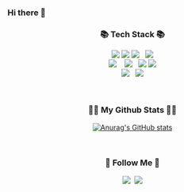 ### Hi there 👋

<h3 align="center">📚 Tech Stack 📚</h3>
<p align="center">
  <img src="https://img.shields.io/badge/이름-색상코드?style=flat-square&logo=이름&logoColor=색상">
  <img src="https://img.shields.io/badge/Adobe XD-FF61F6?style=flat-square&logo=Adobe XD&logoColor=white">
  <img src = "https://img.shields.io/badge/-Adobe XD-FF61F6?style=for-the-badge&logo=Adobe XD&logoColor=white">&nbsp;&nbsp;
  <img src="https://img.shields.io/badge/이름-색상코드?style=flat-square&logo=이름&logoColor=색상">
  <br>
  <img src = "https://img.shields.io/badge/-HTML5-F05032?style=for-the-badge&logo=html5&logoColor=white"> &nbsp;&nbsp;
  <img src = "https://img.shields.io/badge/-CSS3-007ACC?style=for-the-badge&logo=css3">&nbsp;&nbsp;
  <img src = "https://img.shields.io/badge/SASS-cc6699.svg?&style=for-the-badge&logo=Sass&logoColor=white"/>
  <img src="https://img.shields.io/badge/bootstrap-7952B3?style=flat-square&logo=bootstrap&logoColor=white">
  <br>
  <img src = "https://img.shields.io/badge/-JavaScript-%23F7DF1C?style=for-the-badge&logo=javascript&logoColor=000000&labelColor=%23F7DF1C&color=%23FFCE5A">&nbsp;&nbsp;
  <img src = "https://img.shields.io/badge/react%20-%2300D9FF.svg?&style=for-the-badge&logo=react&logoColor=white" />
</p>

<br>
<h3 align="center">👩‍💻 My Github Stats 👩‍💻</h3>
<div align="center">

[![Anurag's GitHub stats](https://github-readme-stats.vercel.app/api?username=hyeinisfree&hide_title=true&show_icons=true&include_all_commits=true&disable_animations=true&theme=vue)](https://github.com/anuraghazra/github-readme-stats)
</div>

<br>
<h3 align="center">🌈 Follow Me 🌈</h3>
<p align="center">
  <a href="https://www.instagram.com/si_______ni/"><img src="https://img.shields.io/badge/Instagram-E4405F?style=flat-square&logo=Instagram&logoColor=white&link=https://www.instagram.com/si_______ni/"/></a>&nbsp
  <a href="mailto:tlsgml656@gmail.com"><img src="https://img.shields.io/badge/Gmail-d14836?style=flat-square&logo=Gmail&logoColor=white&link=tlsgml656@gmail.com"/></a>
</p>
